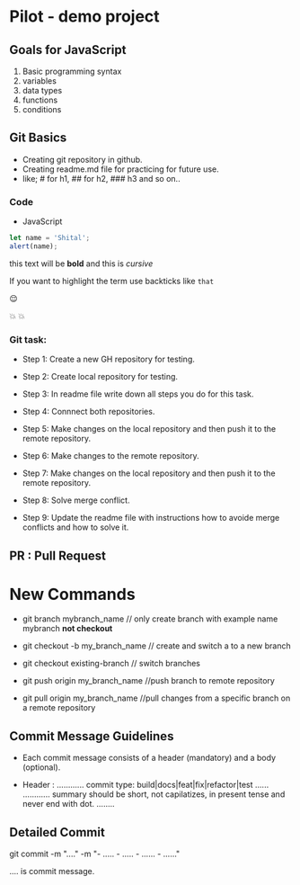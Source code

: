# Pilot - demo project


## Goals for JavaScript
1. Basic programming syntax
2. variables
3. data types
4. functions
5. conditions
   
## Git Basics

- Creating git repository in github.
- Creating readme.md file for practicing for future use.
- like; # for h1, ## for h2, ### h3 and so on..
  
### Code
- JavaScript 
```js
let name = 'Shital';
alert(name);
```
this text will be **bold** and this is *cursive*

If you want to highlight the term use backticks like `that`

:relieved:

:boom:
:collision:


### Git task:
- Step 1: Create a new GH repository for testing.
- Step 2: Create local repository for testing.
- Step 3: In readme file write down all steps you do for this task.
- Step 4: Connnect both repositories.

- Step 5: Make changes on the local repository and then push it to the remote repository.
- Step 6: Make changes to the remote repository.
- Step 7: Make changes on the local repository and then push it to the remote repository.
- Step 8: Solve merge conflict.
- Step 9: Update the readme file with instructions how to avoide merge conflicts and how to solve it.

## PR : Pull Request

# New Commands

- git branch mybranch_name    // only create branch with example name mybranch  **not checkout**

- git checkout -b my_branch_name   // create and switch a to a new branch
- git checkout existing-branch    // switch branches
- git push origin my_branch_name   //push branch to remote repository
- git pull origin my_branch_name    //pull changes from a specific branch on a remote repository

## Commit Message Guidelines

- Each commit message consists of a header (mandatory) and a body (optional).

* Header
<type>: <short summary>
............ commit type: build|docs|feat|fix|refactor|test ......
............ summary should be short, not capilatizes, in present tense and never end with dot. ........ 

## Detailed Commit

git commit -m "...." -m "- ..... - ..... - ...... -   ......"

.... is commit message.